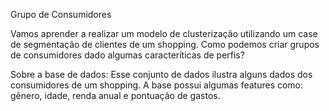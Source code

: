 Grupo de Consumidores

Vamos aprender a realizar um modelo de clusterização utilizando um case de segmentação de clientes de um shopping. Como podemos criar grupos de consumidores dado algumas caracteríticas de perfis?

Sobre a base de dados:
Esse conjunto de dados ilustra alguns dados dos consumidores de um shopping. A base possui algumas features como: gênero, idade, renda anual e pontuação de gastos.
